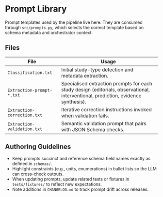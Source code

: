 # Prompt Library

Prompt templates used by the pipeline live here. They are consumed through `src/prompts.py`, which selects the correct template based on schema metadata and orchestrator context.

## Files
| File | Usage |
| --- | --- |
| `Classification.txt` | Initial study-type detection and metadata extraction. |
| `Extraction-prompt-*.txt` | Specialised extraction prompts for each study design (editorials, observational, interventional, prediction, evidence synthesis). |
| `Extraction-correction.txt` | Iterative correction instructions invoked when validation fails. |
| `Extraction-validation.txt` | Semantic validation prompt that pairs with JSON Schema checks. |

## Authoring Guidelines
- Keep prompts succinct and reference schema field names exactly as defined in `schemas/`.
- Highlight constraints (e.g., units, enumerations) in bullet lists so the LLM can cross-check outputs.
- When updating prompts, update related tests or fixtures in `tests/fixtures/` to reflect new expectations.
- Note additions in `CHANGELOG.md` to track prompt drift across releases.
